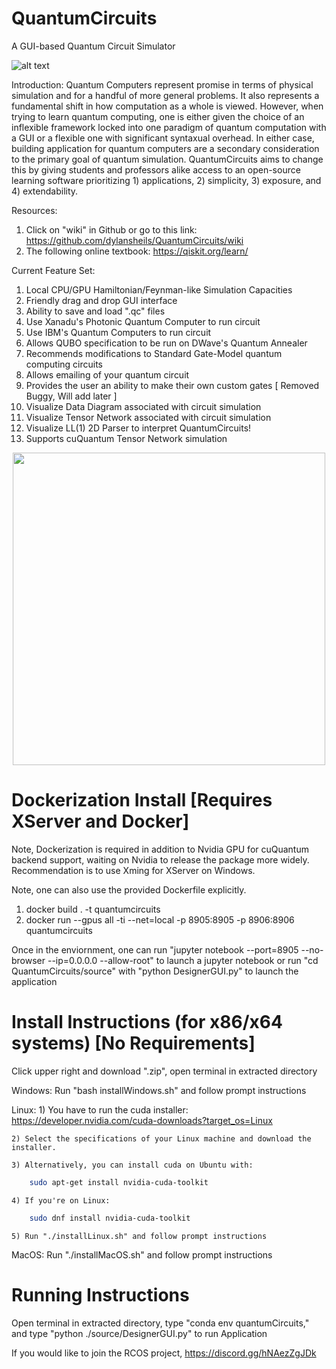 # QuantumCircuits
A GUI-based Quantum Circuit Simulator

![alt text](https://github.com/dylansheils/QuantumCircuits/blob/main/assets/Black%20logo%20-%20no%20background.svg)

Introduction: 
   Quantum Computers represent promise in terms of physical simulation and for a handful of more general problems. It also represents a fundamental shift in how computation as a whole is viewed. However, when trying to learn quantum computing, one is either given the choice of an inflexible framework locked into one paradigm of quantum computation with a GUI or a flexible one with significant syntaxual overhead. In either case, building application for quantum computers are a secondary consideration to the primary goal of quantum simulation. QuantumCircuits aims to change this by giving students and professors alike access to an open-source learning software prioritizing 1) applications, 2) simplicity, 3) exposure, and 4) extendability.
   
Resources:
  1) Click on "wiki" in Github or go to this link: https://github.com/dylansheils/QuantumCircuits/wiki
  2) The following online textbook: https://qiskit.org/learn/
   
Current Feature Set:
  1) Local CPU/GPU Hamiltonian/Feynman-like Simulation Capacities
  2) Friendly drag and drop GUI interface
  3) Ability to save and load ".qc" files
  5) Use Xanadu's Photonic Quantum Computer to run circuit
  6) Use IBM's Quantum Computers to run circuit
  7) Allows QUBO specification to be run on DWave's Quantum Annealer
  8) Recommends modifications to Standard Gate-Model quantum computing circuits
  9) Allows emailing of your quantum circuit
  10) Provides the user an ability to make their own custom gates [ Removed Buggy, Will add later ]
  11) Visualize Data Diagram associated with circuit simulation
  12) Visualize Tensor Network associated with circuit simulation
  13) Visualize LL(1) 2D Parser to interpret QuantumCircuits!
  14) Supports cuQuantum Tensor Network simulation

<div align="center"><img src="https://developer.nvidia.com/sites/default/files/akamai/nvidia-cuquantum-icon.svg" width="500"/></div>

# Dockerization Install [Requires XServer and Docker]

Note, Dockerization is required in addition to Nvidia GPU for cuQuantum backend support, waiting on Nvidia to release the package more widely. Recommendation is to use Xming for XServer on Windows.

Note, one can also use the provided Dockerfile explicitly.
  1) docker build . -t quantumcircuits
  2) docker run --gpus all -ti --net=local -p 8905:8905 -p 8906:8906 quantumcircuits

Once in the enviornment, one can run "jupyter notebook --port=8905 --no-browser --ip=0.0.0.0 --allow-root" to launch a jupyter notebook or run "cd QuantumCircuits/source" with "python DesignerGUI.py" to launch the application

# Install Instructions (for x86/x64 systems) [No Requirements]

Click upper right and download ".zip", open terminal in extracted directory

Windows: Run "bash installWindows.sh" and follow prompt instructions

Linux: 
    1) You have to run the cuda installer: 
        https://developer.nvidia.com/cuda-downloads?target_os=Linux

    2) Select the specifications of your Linux machine and download the installer.

    3) Alternatively, you can install cuda on Ubuntu with:
    
```bash
    sudo apt-get install nvidia-cuda-toolkit
```

    4) If you're on Linux:

```bash
    sudo dnf install nvidia-cuda-toolkit
```

    5) Run "./installLinux.sh" and follow prompt instructions

MacOS: Run "./installMacOS.sh" and follow prompt instructions

# Running Instructions

Open terminal in extracted directory, type "conda env quantumCircuits," and type "python ./source/DesignerGUI.py" to run Application

If you would like to join the RCOS project, https://discord.gg/hNAezZgJDk
